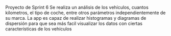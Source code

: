 Proyecto de Sprint 6
Se realiza un análisis de los vehículos, cuantos kilometros, el tipo de coche, entre otros parámetros independientemente de su marca. La app es capaz de realizar histogramas y diagramas de dispersión para que sea más facil visualizar los datos con ciertas características de los vehículos